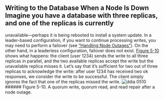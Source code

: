 ## Writing to the Database When a Node Is Down Imagine you have a database with three replicas, and one of the replicas is currently
unavailable—perhaps it is being rebooted to install a system update. In a leader-based
configuration, if you want to continue processing writes, you may need to perform a failover (see
[“Handling Node Outages”](#sec_replication_failover)). 
On the other hand, in a leaderless configuration, failover does not exist.
[Figure 5-10](#fig_replication_quorum_node_outage) shows what happens: the client (user 1234) sends the write to
all three replicas in parallel, and the two available replicas accept the write but the unavailable
replica misses it. Let’s say that it’s sufficient for two out of three replicas to
acknowledge the write: after user 1234 has received two ok responses, we consider the write to be
successful. The client simply ignores the fact that one of the replicas missed the write. ![ddia 0510](assets/ddia_0510.png) ###### Figure 5-10. A quorum write, quorum read, and read repair after a node outage.
